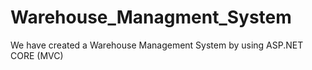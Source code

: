 # Warehouse_Managment_System
We have created a Warehouse Management System by using ASP.NET CORE (MVC) 

